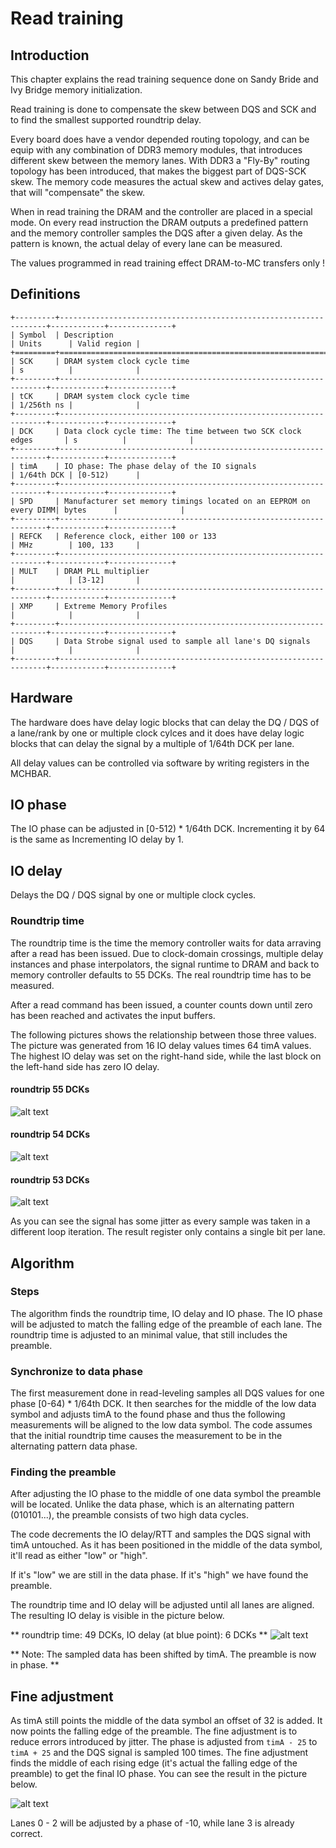 # Read training

## Introduction

This chapter explains the read training sequence done on Sandy Bride and
Ivy Bridge memory initialization.

Read training is done to compensate the skew between DQS and SCK and to find
the smallest supported roundtrip delay.

Every board does have a vendor depended routing topology, and can be equip
with any combination of DDR3 memory modules, that introduces different
skew between the memory lanes. With DDR3 a "Fly-By" routing topology
has been introduced, that makes the biggest part of DQS-SCK skew.
The memory code measures the actual skew and actives delay gates,
that will "compensate" the skew.

When in read training the DRAM and the controller are placed in a special mode.
On every read instruction the DRAM outputs a predefined pattern and the memory
controller samples the DQS after a given delay. As the pattern is known, the
actual delay of every lane can be measured.

The values programmed in read training effect DRAM-to-MC transfers only !

## Definitions
```eval_rst
+---------+-------------------------------------------------------------------+------------+--------------+
| Symbol  | Description                                                       | Units      | Valid region |
+=========+===================================================================+============+==============+
| SCK     | DRAM system clock cycle time                                      | s          |              |
+---------+-------------------------------------------------------------------+------------+--------------+
| tCK     | DRAM system clock cycle time                                      | 1/256th ns |              |
+---------+-------------------------------------------------------------------+------------+--------------+
| DCK     | Data clock cycle time: The time between two SCK clock edges       | s          |              |
+---------+-------------------------------------------------------------------+------------+--------------+
| timA    | IO phase: The phase delay of the IO signals                       | 1/64th DCK | [0-512)      |
+---------+-------------------------------------------------------------------+------------+--------------+
| SPD     | Manufacturer set memory timings located on an EEPROM on every DIMM| bytes      |              |
+---------+-------------------------------------------------------------------+------------+--------------+
| REFCK   | Reference clock, either 100 or 133                                | MHz        | 100, 133     |
+---------+-------------------------------------------------------------------+------------+--------------+
| MULT    | DRAM PLL multiplier                                               |            | [3-12]       |
+---------+-------------------------------------------------------------------+------------+--------------+
| XMP     | Extreme Memory Profiles                                           |            |              |
+---------+-------------------------------------------------------------------+------------+--------------+
| DQS     | Data Strobe signal used to sample all lane's DQ signals           |            |              |
+---------+-------------------------------------------------------------------+------------+--------------+
```
## Hardware
The hardware does have delay logic blocks that can delay the DQ / DQS of a
lane/rank by one or multiple clock cylces and it does have delay logic blocks
that can delay the signal by a multiple of 1/64th DCK per lane.

All delay values can be controlled via software by writing registers in the
MCHBAR.

## IO phase

The IO phase can be adjusted in [0-512) * 1/64th DCK. Incrementing it by 64 is
the same as Incrementing IO delay by 1.

## IO delay
Delays the DQ / DQS signal by one or multiple clock cycles.

### Roundtrip time
The roundtrip time is the time the memory controller waits for data arraving
after a read has been issued. Due to clock-domain crossings, multiple
delay instances and phase interpolators, the signal runtime to DRAM and back
to memory controller defaults to 55 DCKs. The real roundtrip time has to be
measured.

After a read command has been issued, a counter counts down until zero has been
reached and activates the input buffers.

The following pictures shows the relationship between those three values.
The picture was generated from 16 IO delay values times 64 timA values.
The highest IO delay was set on the right-hand side, while the last block
on the left-hand side has zero IO delay.

#### roundtrip 55 DCKs
![alt text][timA_lane0-3_rt55]

[timA_lane0-3_rt55]: timA_lane0-3_rt55.png "timA for lane0 - lane3, roundtrip 55"

#### roundtrip 54 DCKs
![alt text][timA_lane0-3_rt54]

[timA_lane0-3_rt54]: timA_lane0-3_rt54.png "timA for lane0 - lane3, roundtrip 54"


#### roundtrip 53 DCKs
![alt text][timA_lane0-3_rt53]

[timA_lane0-3_rt53]: timA_lane0-3_rt53.png "timA for lane0 - lane3, roundtrip 53"

As you can see the signal has some jitter as every sample was taken in a
different loop iteration. The result register only contains a single bit per
lane.

## Algorithm
### Steps
The algorithm finds the roundtrip time, IO delay and IO phase. The IO phase
will be adjusted to match the falling edge of the preamble of each lane.
The roundtrip time is adjusted to an minimal value, that still includes the
preamble.

### Synchronize to data phase

The first measurement done in read-leveling samples all DQS values for one
phase [0-64) * 1/64th DCK. It then searches for the middle of the low data
symbol and adjusts timA to the found phase and thus the following measurements
will be aligned to the low data symbol.
The code assumes that the initial roundtrip time causes the measurement to be
in the alternating pattern data phase.

### Finding the preamble
After adjusting the IO phase to the middle of one data symbol the preamble will
be located. Unlike the data phase, which is an alternating pattern (010101...),
the preamble consists of two high data cycles.

The code decrements the IO delay/RTT and samples the DQS signal with timA
untouched. As it has been positioned in the middle of the data symbol, it'll
read as either "low" or "high".

If it's "low" we are still in the data phase.
If it's "high" we have found the preamble.

The roundtrip time and IO delay will be adjusted until all lanes are aligned.
The resulting IO delay is visible in the picture below.

** roundtrip time: 49 DCKs, IO delay (at blue point): 6 DCKs **
![alt text][timA_lane0-3_discover_420x]

[timA_lane0-3_discover_420x]: timA_lane0-3_discover_420x.png "timA for lane0 - lane3, finding minimum roundtrip time"

** Note: The sampled data has been shifted by timA. The preamble is now
in phase. **

## Fine adjustment

As timA still points the middle of the data symbol an offset of 32 is added.
It now points the falling edge of the preamble.
The fine adjustment is to reduce errors introduced by jitter. The phase is
adjusted from `timA - 25` to `timA + 25` and the DQS signal is sampled 100
times. The fine adjustment finds the middle of each rising edge (it's actual
the falling edge of the preamble) to get the final IO phase. You can see the
result in the picture below.

![alt text][timA_lane0-3_adjust_fine]

[timA_lane0-3_adjust_fine]: timA_lane0-3_adjust_fine.png "timA for lane0 - lane3, fine adjustment"

Lanes 0 - 2 will be adjusted by a phase of -10, while lane 3 is already correct.
